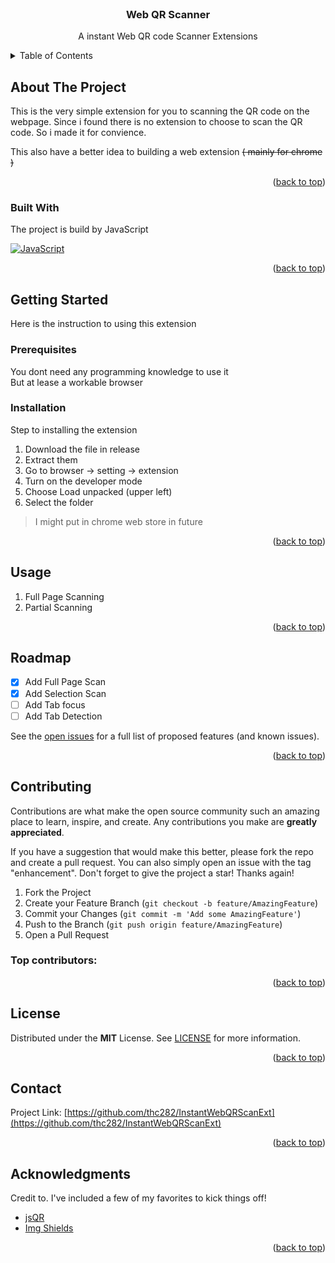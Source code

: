 <!-- PROJECT LOGO -->
<br />
<div align="center">
  <!--
  <a href="https://github.com/othneildrew/Best-README-Template">
    <img src="images/logo.png" alt="Logo" width="80" height="80">
  </a>
  -->
  
  <h3 align="center">Web QR Scanner</h3>

  <p align="center">
    A instant Web QR code Scanner Extensions
    <!--
    <br />
    <a href="https://github.com/othneildrew/Best-README-Template"><strong>Explore the docs »</strong></a>
    <br />
    <br />
    <a href="https://github.com/othneildrew/Best-README-Template">View Demo</a>
    &middot;
    <a href="https://github.com/thc282/InstantWebQRScanExt/issues">View Issue</a>
    &middot;
    <a href="https://github.com/othneildrew/Best-README-Template/issues/new?labels=enhancement&template=feature-request---.md">Request Feature</a>
    -->
  </p>
</div>

<!-- TABLE OF CONTENTS -->
<details>
  <summary>Table of Contents</summary>
  <ol>
    <li>
      <a href="#about-the-project">About The Project</a>
      <ul>
        <li><a href="#built-with">Built With</a></li>
      </ul>
    </li>
    <li>
      <a href="#getting-started">Getting Started</a>
      <ul>
        <li><a href="#prerequisites">Prerequisites</a></li>
        <li><a href="#installation">Installation</a></li>
      </ul>
    </li>
    <li><a href="#usage">Usage</a></li>
    <li><a href="#roadmap">Roadmap</a></li>
    <li><a href="#contributing">Contributing</a></li>
    <li><a href="#license">License</a></li>
    <li><a href="#contact">Contact</a></li>
    <li><a href="#acknowledgments">Acknowledgments</a></li>
  </ol>
</details>



<!-- ABOUT THE PROJECT -->
## About The Project

This is the very simple extension for you to scanning the QR code on the webpage. Since i found there is no extension to choose to scan the QR code. So i made it for convience.

This also have a better idea to building a web extension ~~( mainly for chrome )~~

<p align="right">(<a href="#readme-top">back to top</a>)</p>



### Built With

The project is build by JavaScript

[![JavaScript][JS-badge]][ECMAScript-url]

<p align="right">(<a href="#readme-top">back to top</a>)</p>

<!-- GETTING STARTED -->
## Getting Started

Here is the instruction to using this extension

### Prerequisites

You dont need any programming knowledge to use it  
But at lease a workable browser

### Installation

Step to installing the extension

1. Download the file in release
2. Extract them
3. Go to browser -> setting -> extension
4. Turn on the developer mode
5. Choose Load unpacked (upper left)
6. Select the folder

> I might put in chrome web store in future
<p align="right">(<a href="#readme-top">back to top</a>)</p>

<!-- USAGE EXAMPLES -->
## Usage

1. Full Page Scanning
2. Partial Scanning

<p align="right">(<a href="#readme-top">back to top</a>)</p>

<!-- ROADMAP -->
## Roadmap

- [x] Add Full Page Scan
- [x] Add Selection Scan
- [ ] Add Tab focus
- [ ] Add Tab Detection

See the [open issues](https://github.com/thc282/InstantWebQRScanExt/issues) for a full list of proposed features (and known issues).

<p align="right">(<a href="#readme-top">back to top</a>)</p>

<!-- CONTRIBUTING -->
## Contributing

Contributions are what make the open source community such an amazing place to learn, inspire, and create. Any contributions you make are **greatly appreciated**.

If you have a suggestion that would make this better, please fork the repo and create a pull request. You can also simply open an issue with the tag "enhancement".
Don't forget to give the project a star! Thanks again!

1. Fork the Project
2. Create your Feature Branch (`git checkout -b feature/AmazingFeature`)
3. Commit your Changes (`git commit -m 'Add some AmazingFeature'`)
4. Push to the Branch (`git push origin feature/AmazingFeature`)
5. Open a Pull Request

### Top contributors:

<p align="right">(<a href="#readme-top">back to top</a>)</p>

<!-- LICENSE -->
## License

Distributed under the **MIT** License. See [LICENSE][License] for more information.

<p align="right">(<a href="#readme-top">back to top</a>)</p>

<!-- CONTACT -->
## Contact

Project Link: [https://github.com/thc282/InstantWebQRScanExt](https://github.com/thc282/InstantWebQRScanExt)

<p align="right">(<a href="#readme-top">back to top</a>)</p>

<!-- ACKNOWLEDGMENTS -->
## Acknowledgments

Credit to. I've included a few of my favorites to kick things off!

* [jsQR](https://github.com/cozmo/jsQR)
* [Img Shields](https://shields.io)

<p align="right">(<a href="#readme-top">back to top</a>)</p>



<!-- MARKDOWN LINKS & IMAGES -->
<!-- https://www.markdownguide.org/basic-syntax/#reference-style-links -->
[JS-badge]: https://img.shields.io/badge/JavaScript-F7DF1E?style=for-the-badge&logo=javascript&logoColor=white&labelColor=000000
[ECMAScript-url]: https://www.ecma-international.org/publications-and-standards/standards/ecma-262/

[License]: https://github.com/thc282/InstantWebQRScanExt/blob/main/LICENSE
